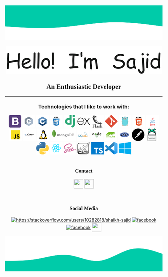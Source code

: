 <img src="https://raw.githubusercontent.com/shaikhsajid1111/shaikhsajid1111/master/upper_wave.svg">
<p align="center">
<img src="https://github.com/shaikhsajid1111/shaikhsajid1111/blob/master/greeting.gif" align="center" >

<h2 align="center" style="font-family: 'Verdana';">An Enthusiastic Developer</h2>
<hr>
<div>
<h3 align="center">Technologies that I like to work with: </h3></center>

  <center>
    <div align="center">
<img  height="40" alt="Bootstrap Framework" src="bootstrap.svg">
<img  height="40" alt="C language" src="c.svg">
<img  height="40" alt="C++ Language" src="cpp.svg">
<img  height="40" alt="Cascading Style Sheet" src="css.svg">
<img  height="40" alt="Django Framework" src="django.svg">
<img  height="40" alt="Express Framework" src="express.svg">
<img  height="40" alt="Flask Framework" src="flask.svg">
<img  height="40" alt="Git Version Control System" src="git.svg">
<img  height="40" alt="Golang Programming Language" src="golang.svg">
<img  height="40" alt="Hyper Text Markup Language" src="html.svg">
<img  height="40" alt="Java PRogramming Language" src="java.svg">
<img  height="40" alt="Javascript programming language" src="javascript.svg">
<img  height="40" alt="jQuery Library" src="jquery.svg">
<img  height="40" alt="Linux Systems" src="linux.svg">
<img  height="40" alt="mongoDB Database" src="mongodb.svg">
<img  height="40" alt="MySQL Database" src="mysql.svg">
<img  height="40" alt="Node.js JS environment" src="node.svg">
<img  height="40" alt="Opensuse Linux Distribution" src="opensuse.svg">
<img  height="40" alt="PHP Programming Language" src="php.svg">
<img  height="40" alt="API testing tool" src="postman.svg">
<img  height="40" alt="Automation Framework" src="puppeteer.svg">
<img  height="40" alt="Python Programming Language" src="python.svg">
<img  height="40" alt="JS library" src="react.svg">
<img  height="40" alt="CSS pre-processor" src="sass.svg">
<img  height="40" alt="Automation Framework" src="selenium.svg">
<img  height="40" alt="Typescript Programming Language" src="typescript.svg">
<img  height="40" alt="Code Editor" src="vscode.svg">
<img  height="40" alt="windows OS" src="windows.svg">
      </div>
</center>
</div>
<br>
<h3 align="center" style="font-family: 'Ubuntu';"> Contact </h3>
<p align="center">
<!--gmail-->
<a href="mailto:shaikhsajid11112000@gmail.com"><img src="https://upload.wikimedia.org/wikipedia/commons/7/7e/Gmail_icon_%282020%29.svg" align="center" height="30" width="30" /></a>
<!--gmail ends-->
<!--linkedin starts-->
<a href="https://in.linkedin.com/in/shaikhsajid1111"><img src="https://content.linkedin.com/content/dam/me/business/en-us/amp/brand-site/v2/bg/LI-Bug.svg.original.svg" align="center" height="30" width="30" /></a>
<!--linkedin ends-->
</p>
<br>

<h3 align="center" style="font-family: 'Ubuntu';"> Social Media </h3>
<p align="center">
<a href="https://instagram.com/shaikhsajid1111" target="_blank"><img align="center" src="https://upload.wikimedia.org/wikipedia/commons/1/13/CIS-A2K_Instagram_Icon_%28Pink%29.svg" alt="https://stackoverflow.com/users/10282818/shaikh-sajid" height="30" width="30" /></a>
<a href="https://facebook.com/shaikhsajid1111"><img align="center" src="https://upload.wikimedia.org/wikipedia/commons/5/51/Facebook_f_logo_%282019%29.svg" alt="facebook" height="30" width="30"/></a>
<a href="https://twitter.com/shaikhsajid1111"><img align="center" src="https://seeklogo.net/wp-content/uploads/2016/11/twitter-icon-circle-blue-logo-preview.png" alt="facebook" height="30" width="30" /></a>
<a href="https://dev.to/shaikhsajid1111"><img src="https://d2fltix0v2e0sb.cloudfront.net/dev-rainbow.svg" align="center" height="30" width="30" /></a>

</p>

<img src="https://raw.githubusercontent.com/shaikhsajid1111/shaikhsajid1111/master/lower_wave.svg"/>


